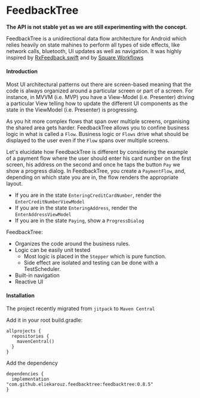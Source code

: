 # FeedbackTree

**The API is not stable yet as we are still experimenting with the concept.**

FeedbackTree is a unidirectional data flow architecture for Android which relies heavily on state mahines to perform all types of side effects, like network calls, bluetooth, UI updates as well as navigation.
It was highly inspired by [RxFeedback.swift](www.github.com/notests/rxfeedback.swift) and by [Square Workflows](www.github.com/square/workflow)

#### Introduction
Most UI architectural patterns out there are screen-based meaning that the code is always organized around a particular screen or part of a screen. For instance, in MVVM (i.e. MVP) you have a View-Model (i.e. Presenter) driving a particular View telling how to update the different UI components as the state in the ViewModel (i.e. Presenter) is progressing. 

As you hit more complex flows that span over multiple screens, organising the shared area gets harder.
FeedbackTree allows you to confine business logic in what is called a `Flow`. Business logic or `Flows` drive what should be displayed to the user even if the `Flow` spans over multiple screens.

Let's elucidate how FeedbackTree is different by considering the example of a payment flow where the user should enter his card number on the first screen, his address on the second and once he taps the button `Pay` we show a progress dialog.
In FeedbackTree, you create a `PaymentFlow`, and, depending on which state you are in, the flow renders the appropriate layout.

- If you are in the state `EnteringCreditCardNumber`, render the `EnterCreditNumberViewModel`
- If you are in the state `EnteringAddress`, render the `EnterAddressViewModel`
- If you are in the state `Paying`, show a `ProgressDialog`

FeedbackTree:
- Organizes the code around the business rules.
- Logic can be easily unit tested
	- Most logic is placed in the `Stepper` which is pure function.
	- Side effect are isolated and testing can be done with a TestScheduler.
- Built-in navigation 
- Reactive UI

#### Installation

The project recently migrated from `jitpack` to `Maven Central`

Add it in your root build.gradle:
```
allprojects {
  repositories {
    mavenCentral()
  }
}
```

Add the dependency
```
dependencies {
  implementation "com.github.eliekarouz.feedbacktree:feedbacktree:0.8.5"
}
```
